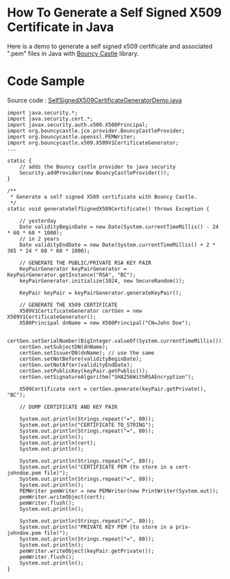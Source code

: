 # How To Generate a Self Signed X509 Certificate in Java #

Here is a demo to generate a self signed x509 certificate and associated ".pem" files in Java with [Bouncy Castle](http://www.bouncycastle.org/) library.

# Code Sample #

Source code :
[SelfSignedX509CertificateGeneratorDemo.java](http://code.google.com/p/xebia-france/source/browse/cloudcomputing/xebia-cloudcomputing-extras/trunk/src/test/java/fr/xebia/demo/amazon/aws/SelfSignedX509CertificateGeneratorDemo.java?spec=svn2041&r=2041)
```
import java.security.*;
import java.security.cert.*;
import javax.security.auth.x500.X500Principal;
import org.bouncycastle.jce.provider.BouncyCastleProvider;
import org.bouncycastle.openssl.PEMWriter;
import org.bouncycastle.x509.X509V1CertificateGenerator;
...

static {
    // adds the Bouncy castle provider to java security
    Security.addProvider(new BouncyCastleProvider());
}

/**
 * Generate a self signed X509 certificate with Bouncy Castle.
 */
static void generateSelfSignedX509Certificate() throws Exception {

    // yesterday
    Date validityBeginDate = new Date(System.currentTimeMillis() - 24 * 60 * 60 * 1000);
    // in 2 years
    Date validityEndDate = new Date(System.currentTimeMillis() + 2 * 365 * 24 * 60 * 60 * 1000);

    // GENERATE THE PUBLIC/PRIVATE RSA KEY PAIR
    KeyPairGenerator keyPairGenerator = KeyPairGenerator.getInstance("RSA", "BC");
    keyPairGenerator.initialize(1024, new SecureRandom());

    KeyPair keyPair = keyPairGenerator.generateKeyPair();

    // GENERATE THE X509 CERTIFICATE
    X509V1CertificateGenerator certGen = new X509V1CertificateGenerator();
    X500Principal dnName = new X500Principal("CN=John Doe");

    certGen.setSerialNumber(BigInteger.valueOf(System.currentTimeMillis()));
    certGen.setSubjectDN(dnName);
    certGen.setIssuerDN(dnName); // use the same
    certGen.setNotBefore(validityBeginDate);
    certGen.setNotAfter(validityEndDate);
    certGen.setPublicKey(keyPair.getPublic());
    certGen.setSignatureAlgorithm("SHA256WithRSAEncryption");

    X509Certificate cert = certGen.generate(keyPair.getPrivate(), "BC");

    // DUMP CERTIFICATE AND KEY PAIR

    System.out.println(Strings.repeat("=", 80));
    System.out.println("CERTIFICATE TO_STRING");
    System.out.println(Strings.repeat("=", 80));
    System.out.println();
    System.out.println(cert);
    System.out.println();

    System.out.println(Strings.repeat("=", 80));
    System.out.println("CERTIFICATE PEM (to store in a cert-johndoe.pem file)");
    System.out.println(Strings.repeat("=", 80));
    System.out.println();
    PEMWriter pemWriter = new PEMWriter(new PrintWriter(System.out));
    pemWriter.writeObject(cert);
    pemWriter.flush();
    System.out.println();

    System.out.println(Strings.repeat("=", 80));
    System.out.println("PRIVATE KEY PEM (to store in a priv-johndoe.pem file)");
    System.out.println(Strings.repeat("=", 80));
    System.out.println();
    pemWriter.writeObject(keyPair.getPrivate());
    pemWriter.flush();
    System.out.println();
}
```